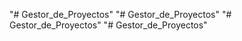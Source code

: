 "# Gestor_de_Proyectos" 
"# Gestor_de_Proyectos" 
"# Gestor_de_Proyectos" 
"# Gestor_de_Proyectos" 
